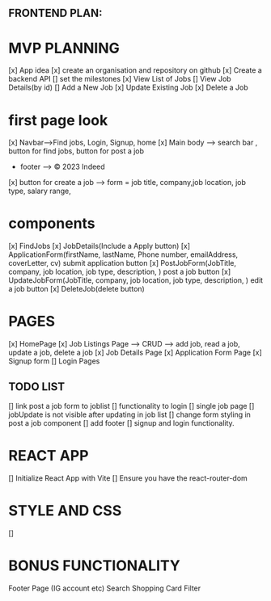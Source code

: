 ## FRONTEND PLAN:
#  MVP PLANNING
[x] App idea
[x] create an organisation and repository on github
[x] Create a backend API
[] set the milestones
[x] View List of Jobs
[] View Job Details(by id)
[] Add a New Job
[x] Update Existing Job
[x] Delete a Job

# first page look

[x] Navbar-->Find jobs, Login, Signup, home
[x] Main body --> search bar , button for find jobs, button for post a job
- footer --> © 2023 Indeed


[x] button for create a job --> form = job title, company,job location, job type, salary range,




# components
[x] FindJobs
[x] JobDetails(Include a Apply button)
[x] ApplicationForm(firstName, lastName, Phone number, emailAddress, coverLetter, cv) submit application button
[x] PostJobForm(JobTitle, company, job location, job type, description, ) post a job button
[x] UpdateJobForm(JobTitle, company, job location, job type, description, ) edit a job button
[x] DeleteJob(delete button)


# PAGES
[x] HomePage
[x] Job Listings Page --> CRUD --> add job, read a job, update a job, delete a job 
[x] Job Details Page
[x] Application Form Page
[x] Signup form 
[] Login Pages


## TODO LIST

[] link post a job form to joblist
[] functionality to login
[] single job page
[] jobUpdate is not visible after updating in job list
[] change form styling in post a job component
[] add footer 
[] signup and login functionality.



# REACT APP
[] Initialize React App with Vite
[] Ensure you have the react-router-dom



# STYLE AND CSS
[]

# BONUS FUNCTIONALITY
Footer Page (IG account etc)
Search 
Shopping Card
Filter


